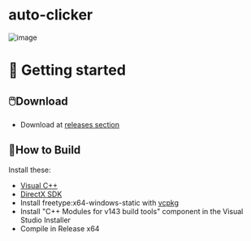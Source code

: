 # auto-clicker 
![image](https://github.com/user-attachments/assets/92c8b25f-67d4-49ee-990d-936af53a6294)

# 👋 Getting started

## 🖱️Download 
- Download at [releases section](https://github.com/trxgedy/auto-clicker/releases)

## 🔧How to Build 
Install these:
- [Visual C++](https://learn.microsoft.com/pt-br/cpp/windows/latest-supported-vc-redist?view=msvc-170)
- [DirectX SDK](https://www.microsoft.com/pt-br/download/details.aspx?id=6812)
- Install freetype:x64-windows-static with [vcpkg](https://github.com/microsoft/vcpkg)
- Install "C++ Modules for v143 build tools" component in the Visual Studio Installer
- Compile in Release x64
